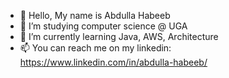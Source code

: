- 👋 Hello, My name is Abdulla Habeeb
- 👀 I’m studying computer science @ UGA 
- 🌱 I’m currently learning Java, AWS, Architecture
- 📫 You can reach me on my linkedin: https://www.linkedin.com/in/abdulla-habeeb/

<!---
ahabeeb1/ahabeeb1 is a ✨ special ✨ repository because its `README.md` (this file) appears on your GitHub profile.
You can click the Preview link to take a look at your changes.
--->
